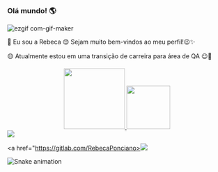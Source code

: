 ### Olá mundo! 🌎


![ezgif com-gif-maker](https://user-images.githubusercontent.com/110126661/187290863-befbc35f-e1b4-48b8-8f2e-da878a9b494a.gif)



👋 Eu sou a Rebeca 😊 Sejam muito bem-vindos ao meu perfil!😉✨


🟡 Atualmente estou em uma transição de carreira para área de QA 😉🐞

<div align="center">
  <a href="https://github.com/rebecaPR">
  <img height="140em" src="https://github-readme-stats.vercel.app/api?username=rebecaPR&show_icons=true&theme=dracula&include_all_commits=true&count_private=true"/>
  <img height="100em" src="https://github-readme-stats.vercel.app/api/top-langs/?username=rebecaPR&layout=compact&langs_count=7&theme=dracula"/>
</div>

  
<div>
  <a href="https://www.linkedin.com/in/rebeca-ponciano-03376210a" target="_blank"><img src="https://img.shields.io/badge/-LinkedIn-%230077B5?style=for-the-badge&logo=linkedin&logoColor=white" target="_blank"></a> 
  
  <a href="https://gitlab.com/RebecaPonciano><img src="https://cdn.jsdelivr.net/gh/devicons/devicon/icons/gitlab/gitlab-original.svg" />
          
 
![Snake animation](https://github.com/rebecaPR/rebecaPR/blob/output/github-contribution-grid-snake.svg)
  </div>
  

